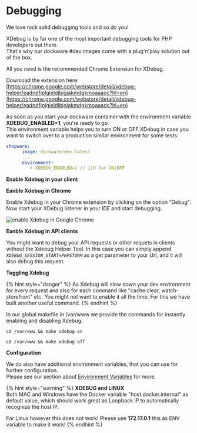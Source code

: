 # Debugging

We love rock solid debugging tools and so do you!

XDebug is by far one of the most important debugging tools for PHP developers out there.  
That's why our dockware \#dev images come with a plug'n'play solution out of the box.

All you need is the recommended Chrome Extension for XDebug.

Download the extension here:  
[https://chrome.google.com/webstore/detail/xdebug-helper/eadndfjplgieldjbigjakmdgkmoaaaoc?hl=en](https://chrome.google.com/webstore/detail/xdebug-helper/eadndfjplgieldjbigjakmdgkmoaaaoc?hl=en)

As soon as you start your dockware container with the environment variable **XDEBUG\_ENABLED=1**, you're ready to go.  
This environment variable helps you to turn ON or OFF XDebug in case you want to switch over to a production similar environment for some tests.

```yaml
shopware:
      image: dockware/dev:latest
      ...
      environment:
         - XDEBUG_ENABLED=1 // 1|0 for ON|OFF
```

**Enable Xdebug in your client**

**Eanble Xdebug in Chrome**

Enable Xdebug in your Chrome extension by clicking on the option "Debug".  
Now start your XDebug listener in your IDE and start debugging.

![enable Xdebug in Google Chrome](../.gitbook/assets/xdebug-enable-in-chrome.png)

**Eanble Xdebug in API clients**

You might want to debug your API requests or other requets in clients without the Xdebug Helper Tool. In this case you can simply append _`XDEBUG_SESSION_START=PHPSTORM`_ as a get parameter to your Url, and it will also debug this request.

**Toggling Xdebug**

{% hint style="danger" %}
As Xdebug will slow down your dev environment for every request and also for each command like "cache:clear, watch-storefront" etc. You might not want to enable it all the time. For this we have built another useful command.
{% endhint %}

In our global makefile in /var/www we provide the commands for instantly enabling and disabling Xdebug.

`cd /var/www && make xdebug-on`

`cd /var/www && make xdebug-off`

**Configuration**

We do also have additional environment variables, that you can use for further configuration.  
Please see our section about [Environment Variables](environment-variables.md) for more.

{% hint style="warning" %}
**XDEBUG and LINUX**  
Both MAC and Windows have the Docker variable "host.docker.internal" as default value, which should work great as Loopback IP to automatically recognize the host IP.

For Linux however this does not work! Please use **172.17.0.1** this as ENV variable to make it work!
{% endhint %}

